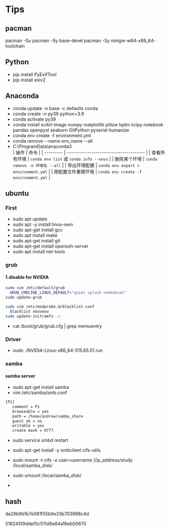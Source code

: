 # Tips
## pacman
pacman -Su
pacman -Sy base-devel
pacman -Sy mingw-w64-x86_64-toolchain

## Python
- pip install PyExifTool
- pip install exiv2

## Anaconda
- conda update -n base -c defaults conda
- conda create -n py39 python=3.9
- conda activate py39
- conda install scikit-image numpy matplotlib pillow  tqdm scipy notebook pandas openpyxl seaborn GitPython pyserial humanize
- conda env create -f environment.yml 
- conda remove --name env_name --all
- C:\ProgramData\anaconda3\
| 操作        | 命令                                     |
| --------- | -------------------------------------- |
| 查看所有环境    | `conda env list` 或 `conda info --envs` |
| 删除某个环境    | `conda remove -n 环境名 --all`            |
| 导出环境配置    | `conda env export > environment.yml`   |
| 用配置文件重建环境 | `conda env create -f environment.yml`  |



## ubuntu
### First
- sudo apt update
- sudo apt -y install linux-oem
- sudo apt-get install gcc
- sudo apt install make
- sudo apt-get install git
- sudo apt-get install openssh-server
- sudo apt install net-tools

### grub
#### 1.disable for NVIDIA
```bash
sudo vim /etc/default/grub 
  GRUB_CMDLINE_LINUX_DEFAULT="quiet splash nomodeset"
sudo update-grub 

sudo vim /etc/modprobe.d/blacklist.conf
  blacklist nouveau
sudo update-initramfs -u
```

- cat /boot/grub/grub.cfg | grep memuentry

### Driver
- sudo ./NVIDIA-Linux-x86_64-515.65.01.run

### samba
#### samba server
- sudo apt-get install samba
- vim /etc/samba/smb.conf
```bash
[P1]
   comment = P1
   browseable = yes
   path = /home/andrew/samba_share
   guest ok = no
   writable = yes
   create mask = 0777
```
- sudo service smbd restart

- sudo apt-get install -y smbclient cifs-utils
- sudo mount -t cifs -o user=username  //ip_address/study  /local/samba_disk/
- sudo umount /local/samba_disk/

- 



## hash

da29b9b1b7e081f55b9e33b703988c4d

518245f9ddef0c511d8e84a16eb00670
